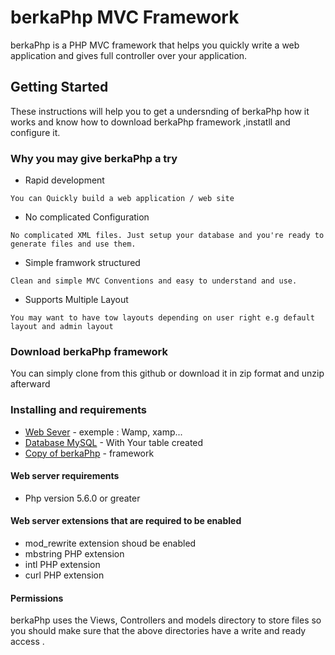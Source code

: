 # berkaPhp MVC Framework
berkaPhp is a PHP MVC framework that helps you quickly write a web application and gives full controller over your application.

## Getting Started
These instructions will help you to get a undersnding of berkaPhp how it works and know how to download berkaPhp framework ,instatll and  configure it.

### Why you may give berkaPhp a try 
* Rapid development 
```
You can Quickly build a web application / web site 
```
* No complicated Configuration
```
No complicated XML files. Just setup your database and you're ready to generate files and use them. 
```
* Simple framwork structured
```
Clean and simple MVC Conventions and easy to understand and use. 
```
* Supports Multiple Layout 
```
You may want to have tow layouts depending on user right e.g default layout and admin layout 
```

### Download berkaPhp framework
You can simply clone from this github or download it in zip format and unzip afterward

### Installing and requirements
* [Web Sever](http://www.dropwizard.io/1.0.2/docs/) - exemple : Wamp, xamp...
* [Database MySQL](https://maven.apache.org/) - With Your table created
* [Copy of berkaPhp](https://rometools.github.io/rome/) - framework

#### Web server requirements
* Php version 5.6.0 or greater

#### Web server extensions that are required to be enabled
* mod_rewrite extension shoud be enabled
* mbstring PHP extension
* intl PHP extension
* curl PHP extension

#### Permissions
berkaPhp uses the Views, Controllers and models directory to store files  so you should make sure that the above directories have a write and ready access . 
